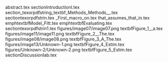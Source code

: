 abstract.tex
sectionIntroductionl.tex
section_texorpdfstring_textbf_Methods_Methods__.tex
sectiontexorpdfstrin.tex
_First_macro_on.tex
that_assumes_that_in.tex
emphtextbfModel_Fitt.tex
emphtextbfEvaluating.tex
sectiontexorpdfstrin1.tex
figures/image07/image07.png
textbfFigure_1__a.tex
figures/image11/image11.png
textbfFigure_2__The.tex
figures/image08/image08.png
textbfFigure_3_A_The.tex
figures/image13/Unknown-1.png
textbfFigure_4_Estim.tex
figures/Unknown-2/Unknown-2.png
textbfFigure_5_Estim.tex
sectionDiscussionlab.tex
